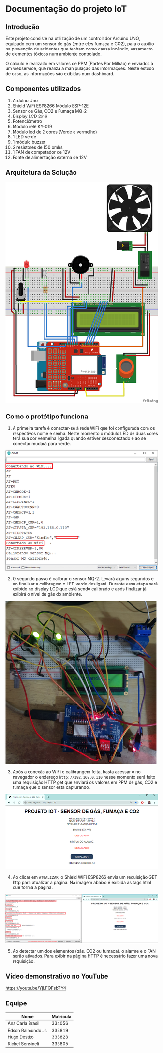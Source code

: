 # Documentação do projeto IoT

## Introdução

Este projeto consiste na utilização de um controlador Arduíno UNO, equipado com um sensor de gás (entre eles fumaça e CO2), para o auxílio na prevenção de acidentes que tenham como causa incêndio, vazamento de elementos tóxicos num ambiente controlado.

O cálculo é realizado em valores de PPM (Partes Por Milhão) e enviados à um webservice, que realiza a manipulação das informações. Neste estudo de caso, as informações são exibidas num dashboard.

## Componentes utilizados
1. Arduino Uno
2. Shield WiFi ESP8266 Módulo ESP-12E
3. Sensor de Gás, CO2 e Fumaça MQ-2
4. Display LCD 2x16
5. Potenciômetro
6. Módulo relê KY-019
7. Módulo led de 2 cores (Verde e vermelho)
8. 1 LED verde
9. 1 módulo buzzer
10. 2 resistores de 150 omhs
11. 1 FAN de computador de 12V
12. Fonte de alimentação externa de 12V

## Arquitetura da Solução

![Esquema](esquema.png)


## Como o protótipo funciona
1. A primeira tarefa é conectar-se à rede WiFi que foi configurada com os respectivos nome e senha. Neste momento o módulo LED de duas cores terá sua cor vermelha ligada quando estiver desconectado e ao se conectar mudará para verde.

![conexão com WiFI](conexao_com_wifi.png)


2. O segundo passo é calibrar o sensor MQ-2. Levará alguns segundos e ao finalizar a calibragem o LED verde desligará. Durante essa etapa será exibido no display LCD que está sendo calibrado e após finalizar já exibirá o nível de gás do ambiente.

![Calibrando sensor MQ](calibrando_sensor_mq.png)


3. Após a conexão ao WiFi e calibrangem feita, basta acessar o no navegador o endereço `http://192.168.0.110` nesse momento será feito uma requisição HTTP get que enviará os valores em PPM de gás, CO2 e fumaça que o sensor está capturando.

![Pagina HTML](pagina_html.png)

4. Ao clicar em `ATUALIZAR`, o Shield WiFi ESP8266 envia um requisição GET http para atualizar a página. Na imagem abaixo é exibida as tags html que forma a página.

![Atualização da página web](atualizacao-da-pagina.png)


5. Ao detectar um dos elementos (gás, CO2 ou fumaça), o alarme e o FAN serão ativados. Para exibir na página HTTP é necessário fazer uma nova requisição.






## Vídeo demonstrativo no YouTube
https://youtu.be/YjLFQFsbTY4


## Equipe
| Nome | Matrícula |
| ------ | ------ |
| Ana Carla Brasil   | 334056 |
| Edson Raimundo Jr. | 333819 |
| Hugo Destito       | 333823 |
| Richel Sensineli   | 333805 |

